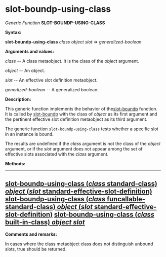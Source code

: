 slot-boundp-using-class
=======================

*Generic Function* **SLOT-BOUNDP-USING-CLASS**

**Syntax:**

**slot-boundp-using-class** *class* *object* *slot* => *generalized-boolean*

**Arguments and values:**

*class* -- A class metaobject. It is the class of the *object* argument.

*object* -- An object.

*slot* -- An effective slot definition metaobject.

*generlized-boolean* -- A generalized boolean.

**Description:**

This generic function implements the behavior of the[slot-boundp](http://www.lispworks.com/documentation/HyperSpec/Body/f_slt_bo.htm#slot-boundp) function. It is called by [slot-boundp](http://www.lispworks.com/documentation/HyperSpec/Body/f_slt_bo.htm#slot-boundp) with the class of *object* as its first argument and the pertinent effective slot definition metaobject as its third argument.

The generic function `slot-boundp-using-class` tests whether a specific slot in an instance is bound.

The results are undefined if the *class* argument is not the class of the *object* argument, or if the *slot* argument does not appear among the set of effective slots associated with the *class* argument.

**Methods:**

  -------------------------------------------------------------------------------------------------------------------------------------------------------------------------------------------------------------------
  [**slot-boundp-using-class** (*class* standard-class) *object* (*slot* standard-effective-slot-definition)](slot-boundp-using-class-standard-class-standard-effective-slot-definition.md)
  [**slot-boundp-using-class** (*class* funcallable-standard-class) *object* (*slot* standard-effective-slot-definition)](slot-boundp-using-class-funcallable-standard-class-standard-effective-slot-definition.md)
  [**slot-boundp-using-class** (*class* built-in-class) *object* *slot*](slot-boundp-using-class-built-in-class.md)
  -------------------------------------------------------------------------------------------------------------------------------------------------------------------------------------------------------------------

**Comments and remarks:**

In cases where the class metaobject class does not distinguish unbound slots, true should be returned.
